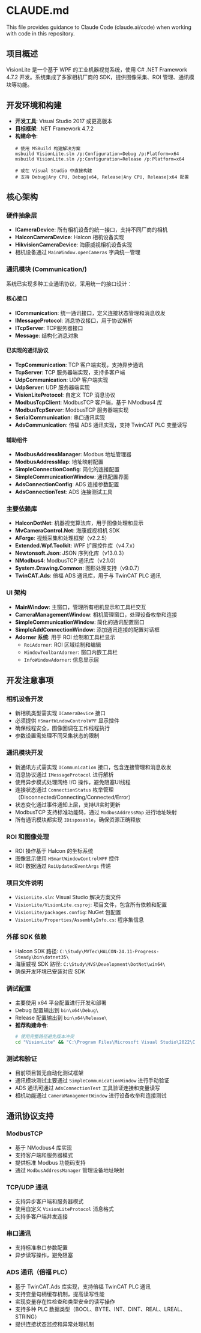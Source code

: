 # CLAUDE.md

This file provides guidance to Claude Code (claude.ai/code) when working with code in this repository.

## 项目概述
VisionLite 是一个基于 WPF 的工业机器视觉系统，使用 C# .NET Framework 4.7.2 开发。系统集成了多家相机厂商的 SDK，提供图像采集、ROI 管理、通讯模块等功能。

## 开发环境和构建
- **开发工具**: Visual Studio 2017 或更高版本
- **目标框架**: .NET Framework 4.7.2
- **构建命令**:
  ```
  # 使用 MSBuild 构建解决方案
  msbuild VisionLite.sln /p:Configuration=Debug /p:Platform=x64
  msbuild VisionLite.sln /p:Configuration=Release /p:Platform=x64
  
  # 或在 Visual Studio 中直接构建
  # 支持 Debug|Any CPU, Debug|x64, Release|Any CPU, Release|x64 配置
  ```

## 核心架构

### 硬件抽象层
- **ICameraDevice**: 所有相机设备的统一接口，支持不同厂商的相机
- **HalconCameraDevice**: Halcon 相机设备实现  
- **HikvisionCameraDevice**: 海康威视相机设备实现
- 相机设备通过 `MainWindow.openCameras` 字典统一管理

### 通讯模块 (Communication/)
系统已实现多种工业通讯协议，采用统一的接口设计：

#### 核心接口
- **ICommunication**: 统一通讯接口，定义连接状态管理和消息收发
- **IMessageProtocol**: 消息协议接口，用于协议解析
- **ITcpServer**: TCP服务器接口
- **Message**: 结构化消息对象

#### 已实现的通讯协议
- **TcpCommunication**: TCP 客户端实现，支持异步通讯
- **TcpServer**: TCP 服务器端实现，支持多客户端
- **UdpCommunication**: UDP 客户端实现
- **UdpServer**: UDP 服务器端实现
- **VisionLiteProtocol**: 自定义 TCP 消息协议
- **ModbusTcpClient**: ModbusTCP 客户端，基于 NModbus4 库
- **ModbusTcpServer**: ModbusTCP 服务器端实现
- **SerialCommunication**: 串口通讯实现
- **AdsCommunication**: 倍福 ADS 通讯实现，支持 TwinCAT PLC 变量读写

#### 辅助组件
- **ModbusAddressManager**: Modbus 地址管理器
- **ModbusAddressMap**: 地址映射配置
- **SimpleConnectionConfig**: 简化的连接配置
- **SimpleCommunicationWindow**: 通讯配置界面
- **AdsConnectionConfig**: ADS 连接参数配置
- **AdsConnectionTest**: ADS 连接测试工具

### 主要依赖库
- **HalconDotNet**: 机器视觉算法库，用于图像处理和显示
- **MvCameraControl.Net**: 海康威视相机 SDK
- **AForge**: 视频采集和处理框架（v2.2.5）
- **Extended.Wpf.Toolkit**: WPF 扩展控件库（v4.7.x）
- **Newtonsoft.Json**: JSON 序列化库（v13.0.3）
- **NModbus4**: ModbusTCP 通讯库（v2.1.0）
- **System.Drawing.Common**: 图形处理支持（v9.0.7）
- **TwinCAT.Ads**: 倍福 ADS 通讯库，用于与 TwinCAT PLC 通讯

### UI 架构
- **MainWindow**: 主窗口，管理所有相机显示和工具栏交互
- **CameraManagementWindow**: 相机管理窗口，处理设备枚举和连接
- **SimpleCommunicationWindow**: 简化的通讯配置窗口
- **SimpleAddConnectionWindow**: 添加通讯连接的配置对话框
- **Adorner 系统**: 用于 ROI 绘制和工具栏显示
  - `RoiAdorner`: ROI 区域绘制和编辑
  - `WindowToolbarAdorner`: 窗口内嵌工具栏
  - `InfoWindowAdorner`: 信息显示层

## 开发注意事项

### 相机设备开发
- 新相机类型需实现 `ICameraDevice` 接口
- 必须提供 `HSmartWindowControlWPF` 显示控件
- 确保线程安全，图像回调在工作线程执行
- 参数设置需处理不同采集状态的限制

### 通讯模块开发
- 新通讯方式需实现 `ICommunication` 接口，包含连接管理和消息收发
- 消息协议通过 `IMessageProtocol` 进行解析
- 使用异步模式处理网络 I/O 操作，避免阻塞UI线程
- 连接状态通过 `ConnectionStatus` 枚举管理（Disconnected/Connecting/Connected/Error）
- 状态变化通过事件通知上层，支持UI实时更新
- ModbusTCP 支持标准功能码，通过 `ModbusAddressMap` 进行地址映射
- 所有通讯模块都实现 `IDisposable`，确保资源正确释放

### ROI 和图像处理
- ROI 操作基于 Halcon 的坐标系统
- 图像显示使用 `HSmartWindowControlWPF` 控件
- ROI 数据通过 `RoiUpdatedEventArgs` 传递

### 项目文件说明
- `VisionLite.sln`: Visual Studio 解决方案文件
- `VisionLite/VisionLite.csproj`: 项目文件，包含所有依赖和配置
- `VisionLite/packages.config`: NuGet 包配置
- `VisionLite/Properties/AssemblyInfo.cs`: 程序集信息

### 外部 SDK 依赖
- Halcon SDK 路径: `C:\Study\MVTec\HALCON-24.11-Progress-Steady\bin\dotnet35\`
- 海康威视 SDK 路径: `C:\Study\MVS\Development\DotNet\win64\`
- 确保开发环境已安装对应 SDK

### 调试配置
- 主要使用 x64 平台配置进行开发和部署
- Debug 配置输出到 `bin\x64\Debug\`
- Release 配置输出到 `bin\x64\Release\`
- **推荐构建命令**:
  ```bash
  # 使用完整路径避免版本冲突
  cd "VisionLite" && "C:\Program Files\Microsoft Visual Studio\2022\Community\Msbuild\Current\Bin\amd64\MSBuild.exe" VisionLite.csproj /p:Configuration=Debug /p:Platform=x64
  ```

### 测试和验证
- 目前项目暂无自动化测试框架
- 通讯模块测试主要通过 `SimpleCommunicationWindow` 进行手动验证
- ADS 通讯可通过 `AdsConnectionTest` 工具验证连接和变量读写
- 相机功能通过 `CameraManagementWindow` 进行设备枚举和连接测试

## 通讯协议支持

### ModbusTCP
- 基于 NModbus4 库实现
- 支持客户端和服务器模式
- 提供标准 Modbus 功能码支持
- 通过 `ModbusAddressManager` 管理设备地址映射

### TCP/UDP 通讯  
- 支持异步客户端和服务器模式
- 使用自定义 `VisionLiteProtocol` 消息格式
- 支持多客户端并发连接

### 串口通讯
- 支持标准串口参数配置
- 异步读写操作，避免阻塞

### ADS 通讯（倍福 PLC）
- 基于 TwinCAT.Ads 库实现，支持倍福 TwinCAT PLC 通讯
- 支持变量句柄缓存机制，提高读写性能
- 实现变量存在性检查和类型安全的读写操作
- 支持多种 PLC 数据类型（BOOL、BYTE、INT、DINT、REAL、LREAL、STRING）
- 提供连接状态监控和异常处理机制